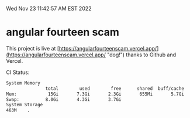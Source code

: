 Wed Nov 23 11:42:57 AM EST 2022

# angular fourteen scam


This project is live at [https://angularfourteenscam.vercel.app/](https://angularfourteenscam.vercel.app/ "dog!") thanks to Github and Vercel.

CI Status: 

```bash
System Memory
               total        used        free      shared  buff/cache   available
Mem:            15Gi       7.3Gi       2.3Gi       655Mi       5.7Gi       7.0Gi
Swap:          8.0Gi       4.3Gi       3.7Gi
System Storage
463M	.
```
